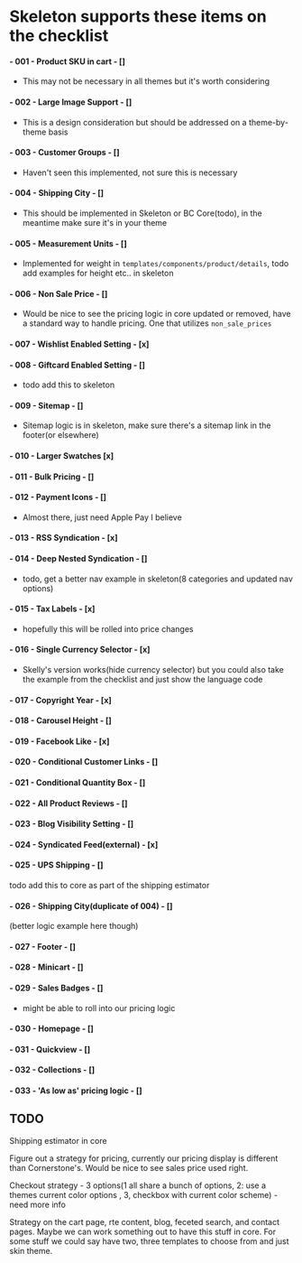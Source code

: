 # Skeleton supports these items on the checklist

#### - 001 - Product SKU in cart - []
- This may not be necessary in all themes but it's worth considering

#### - 002 - Large Image Support - []
- This is a design consideration but should be addressed on a theme-by-theme basis

#### - 003 - Customer Groups - []
- Haven't seen this implemented, not sure this is necessary

#### - 004 - Shipping City - []
- This should be implemented in Skeleton or BC Core(todo), in the meantime make sure it's in your theme

#### - 005 - Measurement Units - []
- Implemented for weight in `templates/components/product/details`, todo add examples for height etc.. in skeleton

#### - 006 - Non Sale Price - []
- Would be nice to see the pricing logic in core updated or removed, have a standard way to handle pricing. 
 One that utilizes `non_sale_prices`
  
#### - 007 - Wishlist Enabled Setting - [x]

#### - 008 - Giftcard Enabled Setting - []
- todo add this to skeleton

#### - 009 - Sitemap - []
- Sitemap logic is in skeleton, make sure there's a sitemap link in the footer(or elsewhere)

#### - 010 - Larger Swatches [x]

#### - 011 - Bulk Pricing - []

#### - 012 - Payment Icons - []
- Almost there, just need Apple Pay I believe

#### - 013 - RSS Syndication - [x]
 
#### - 014 - Deep Nested Syndication - []
- todo, get a better nav example in skeleton(8 categories and updated nav options)

#### - 015 - Tax Labels - [x]
- hopefully this will be rolled into price changes

#### - 016 - Single Currency Selector - [x]
- Skelly's version works(hide currency selector) but you could also take the example from the checklist and just 
 show the language code
 
#### - 017 - Copyright Year - [x]

#### - 018 - Carousel Height - []

#### - 019 - Facebook Like - [x]

#### - 020 - Conditional Customer Links - []

#### - 021 - Conditional Quantity Box - []

#### - 022 - All Product Reviews - []

#### - 023 - Blog Visibility Setting - []

#### - 024 - Syndicated Feed(external) - [x]

#### - 025 - UPS Shipping - []
todo add this to core as part of the shipping estimator

#### - 026 - Shipping City(duplicate of 004) - []
(better logic example here though)

#### - 027 - Footer - []

#### - 028 - Minicart - []

#### - 029 - Sales Badges - [] 
- might be able to roll into our pricing logic
 
#### - 030 - Homepage - [] 

#### - 031 - Quickview - []

#### - 032 - Collections - []

#### - 033 - 'As low as' pricing logic - []

## TODO
Shipping estimator in core 

Figure out a strategy for pricing, currently our pricing display is different than Cornerstone's.
Would be nice to see sales price used right.

Checkout strategy - 3 options(1 all share a bunch of options, 2: use a themes current color options , 3, checkbox with current color scheme) - need more info

Strategy on the cart page, rte content, blog, feceted search, and contact pages. 
 Maybe we can work something out
to have this stuff in core.  For some stuff we could say have two, three templates to choose 
from and just skin theme.